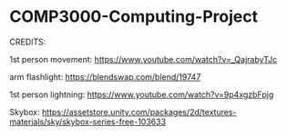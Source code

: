 # COMP3000-Computing-Project
 
CREDITS:

1st person movement:  https://www.youtube.com/watch?v=_QajrabyTJc

arm flashlight: https://blendswap.com/blend/19747

1st person lightning: https://www.youtube.com/watch?v=9p4xgzbFpjg

Skybox: https://assetstore.unity.com/packages/2d/textures-materials/sky/skybox-series-free-103633